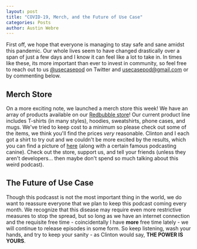 ```yaml
---
layout: post
title: "COVID-19, Merch, and the Future of Use Case"
categories: Posts
author: Austin Webre
---
```

First off, we hope that everyone is managing to stay safe and sane amidst this pandemic. Our whole lives seem to have changed drastically over a span of just a few days and I know it can feel like a lot to take in. In times like these, its more important than ever to invest in community, so feel free to reach out to us [@usecasepod](https://twitter.com/usecasepod) on Twitter and [usecasepod@gmail.com](mailto:usecasepod@gmail.com) or by commenting below.

## Merch Store
On a more exciting note, we launched a merch store this week! We have an array of products available on our [Redbubble store](https://rdbl.co/2QD97YJ)! Our current product line includes T-shirts (in many styles), hoodies, sweatshirts, phone cases, and mugs. We've tried to keep cost to a minimum so please check out some of the items, we think you'll find the prices *very* reasonable. Clinton and I each got a shirt to try out and we couldn't be more excited by the results, which you can find a picture of [here](https://twitter.com/usecasepod/status/1241492587107831811?s=20) (along with a certain famous podcasting canine). Check out the store, support us, and tell your friends (unless they aren't developers... then maybe don't spend so much talking about this weird podcast).

## The Future of Use Case
Though this podcasst is not the most important thing in the world, we do want to reassure everyone that we plan to keep this podcast coming every month. We recognize that this disease may require even more restrictive measures to stop the spread, but so long as we have an internet connection and the requisite free time - coincidentally I have **more** free time lately - we will continue to release episodes in some form. So keep listening, wash your hands, and try to keep your sanity - as Clinton would say, **THE POWER IS YOURS**.